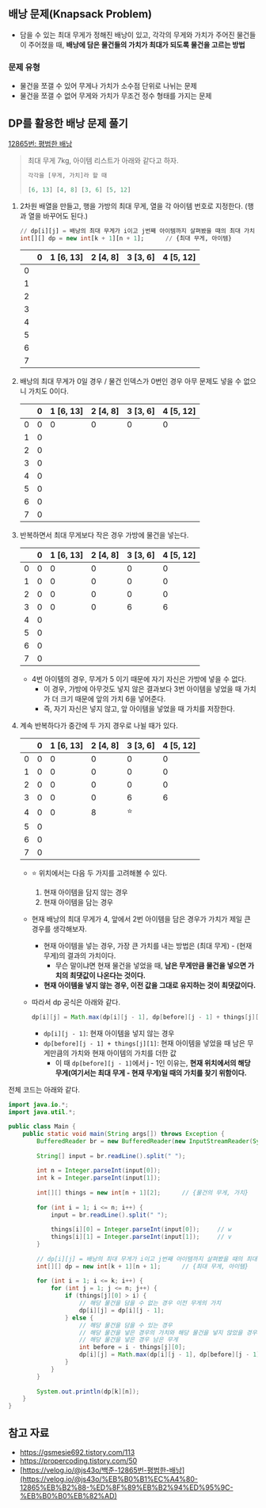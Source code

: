 ## 배낭 문제(Knapsack Problem)

- 담을 수 있는 최대 무게가 정해진 배낭이 있고, 각각의 무게와 가치가 주어진 물건들이 주어졌을 때, **배낭에 담은 물건들의 가치가 최대가 되도록 물건을 고르는 방법**

### 문제 유형

- 물건을 쪼갤 수 있어 무게나 가치가 소수점 단위로 나뉘는 문제
- 물건을 쪼갤 수 없어 무게와 가치가 무조건 정수 형태를 가지는 문제

## DP를 활용한 배낭 문제 풀기

[12865번: 평범한 배낭](https://www.acmicpc.net/problem/12865)

> 최대 무게 7kg, 아이템 리스트가 아래와 같다고 하자.
> 
> 
> ```sql
> 각각을 [무게, 가치]라 할 때
> 
> [6, 13] [4, 8] [3, 6] [5, 12]
> ```
> 
1. 2차원 배열을 만들고, 행을 가방의 최대 무게, 열을 각 아이템 번호로 지정한다. (행과 열을 바꾸어도 된다.)
    
    ```sql
    // dp[i][j] = 배낭의 최대 무게가 i이고 j번째 아이템까지 살펴봤을 때의 최대 가치
    int[][] dp = new int[k + 1][n + 1];      // {최대 무게, 아이템}
    ```
    
    |  | 0 | 1 [6, 13] | 2 [4, 8] | 3 [3, 6] | 4 [5, 12] |
    | --- | --- | --- | --- | --- | --- |
    | 0 |  |  |  |  |  |
    | 1 |  |  |  |  |  |
    | 2 |  |  |  |  |  |
    | 3 |  |  |  |  |  |
    | 4 |  |  |  |  |  |
    | 5 |  |  |  |  |  |
    | 6 |  |  |  |  |  |
    | 7 |  |  |  |  |  |
2. 배낭의 최대 무게가 0일 경우 / 물건 인덱스가 0번인 경우 아무 문제도 넣을 수 없으니 가치도 0이다.
    
    
    |  | 0 | 1 [6, 13] | 2 [4, 8] | 3 [3, 6] | 4 [5, 12] |
    | --- | --- | --- | --- | --- | --- |
    | 0 | 0 | 0 | 0 | 0 | 0 |
    | 1 | 0 |  |  |  |  |
    | 2 | 0 |  |  |  |  |
    | 3 | 0 |  |  |  |  |
    | 4 | 0 |  |  |  |  |
    | 5 | 0 |  |  |  |  |
    | 6 | 0 |  |  |  |  |
    | 7 | 0 |  |  |  |  |
3. 반복하면서 최대 무게보다 작은 경우 가방에 물건을 넣는다.
    
    
    |  | 0 | 1 [6, 13] | 2 [4, 8] | 3 [3, 6] | 4 [5, 12] |
    | --- | --- | --- | --- | --- | --- |
    | 0 | 0 | 0 | 0 | 0 | 0 |
    | 1 | 0 | 0 | 0 | 0 | 0 |
    | 2 | 0 | 0 | 0 | 0 | 0 |
    | 3 | 0 | 0 | 0 | 6 | 6 |
    | 4 | 0 |  |  |  |  |
    | 5 | 0 |  |  |  |  |
    | 6 | 0 |  |  |  |  |
    | 7 | 0 |  |  |  |  |
    - 4번 아이템의 경우, 무게가 5 이기 때문에 자기 자신은 가방에 넣을 수 없다.
        - 이 경우, 가방에 아무것도 넣지 않은 결과보다 3번 아이템을 넣었을 때 가치가 더 크기 때문에 앞의 가치 6을 넣어준다.
        - 즉, 자기 자신은 넣지 않고, 앞 아이템을 넣었을 때 가치를 저장한다.
4. 계속 반복하다가 중간에 두 가지 경우로 나뉠 때가 있다.
    
    
    |  | 0 | 1 [6, 13] | 2 [4, 8] | 3 [3, 6] | 4 [5, 12] |
    | --- | --- | --- | --- | --- | --- |
    | 0 | 0 | 0 | 0 | 0 | 0 |
    | 1 | 0 | 0 | 0 | 0 | 0 |
    | 2 | 0 | 0 | 0 | 0 | 0 |
    | 3 | 0 | 0 | 0 | 6 | 6 |
    | 4 | 0 | 0 | 8 | ⭐️ |  |
    | 5 | 0 |  |  |  |  |
    | 6 | 0 |  |  |  |  |
    | 7 | 0 |  |  |  |  |
    - ⭐️ 위치에서는 다음 두 가지를 고려해볼 수 있다.
        1. 현재 아이템을 담지 않는 경우
        2. 현재 아이템을 담는 경우
    - 현재 배낭의 최대 무게가 4, 앞에서 2번 아이템을 담은 경우가 가치가 제일 큰 경우를 생각해보자.
        - 현재 아이템을 넣는 경우, 가장 큰 가치를 내는 방법은 (최대 무게) - (현재 무게)의 결과의 가치이다.
            - 무슨 말이냐면 현재 물건을 넣었을 때, **남은 무게만큼 물건을 넣으면 가치의 최댓값이 나온다는 것이다.**
        - **현재 아이템을 넣지 않는 경우, 이전 값을 그대로 유지하는 것이 최댓값이다.**
    - 따라서 dp 공식은 아래와 같다.
        
        ```java
        dp[i][j] = Math.max(dp[i][j - 1], dp[before][j - 1] + things[j][1]);
        ```
        
        - `dp[i][j - 1]`: 현재 아이템을 넣지 않는 경우
        - `dp[before][j - 1] + things[j][1]`: 현재 아이템을 넣었을 때 남은 무게만큼의 가치와 현재 아이템의 가치를 더한 값
            - 이 때 `dp[before][j - 1]`에서 j - 1인 이유는, **현재 위치에서의 해당 무게(여기서는 최대 무게 - 현재 무게)일 때의 가치를 찾기 위함이다.**

전체 코드는 아래와 같다.

```java
import java.io.*;
import java.util.*;

public class Main {
    public static void main(String args[]) throws Exception {
        BufferedReader br = new BufferedReader(new InputStreamReader(System.in));
        
        String[] input = br.readLine().split(" ");
        
        int n = Integer.parseInt(input[0]);
        int k = Integer.parseInt(input[1]);
        
        int[][] things = new int[n + 1][2];      // {물건의 무게, 가치}
        
        for (int i = 1; i <= n; i++) {
            input = br.readLine().split(" ");
            
            things[i][0] = Integer.parseInt(input[0]);     // w
            things[i][1] = Integer.parseInt(input[1]);     // v
        }
        
        // dp[i][j] = 배낭의 최대 무게가 i이고 j번째 아이템까지 살펴봤을 때의 최대 가치
        int[][] dp = new int[k + 1][n + 1];      // {최대 무게, 아이템}
        
        for (int i = 1; i <= k; i++) {
            for (int j = 1; j <= n; j++) {
                if (things[j][0] > i) {
                    // 해당 물건을 담을 수 없는 경우 이전 무게의 가치
                    dp[i][j] = dp[i][j - 1];
                } else {
                    // 해당 물건을 담을 수 있는 경우
                    // 해당 물건을 넣은 경우의 가치와 해당 물건을 넣지 않았을 경우의 가치 비교
                    // 해당 물건을 넣은 경우 남은 무게
                    int before = i - things[j][0];
                    dp[i][j] = Math.max(dp[i][j - 1], dp[before][j - 1] + things[j][1]);
                }
            }
        }
        
        System.out.println(dp[k][n]);
    }
}
```

## 참고 자료

- https://gsmesie692.tistory.com/113
- https://propercoding.tistory.com/50
- [https://velog.io/@js43o/백준-12865번-평범한-배낭](https://velog.io/@js43o/%EB%B0%B1%EC%A4%80-12865%EB%B2%88-%ED%8F%89%EB%B2%94%ED%95%9C-%EB%B0%B0%EB%82%AD)